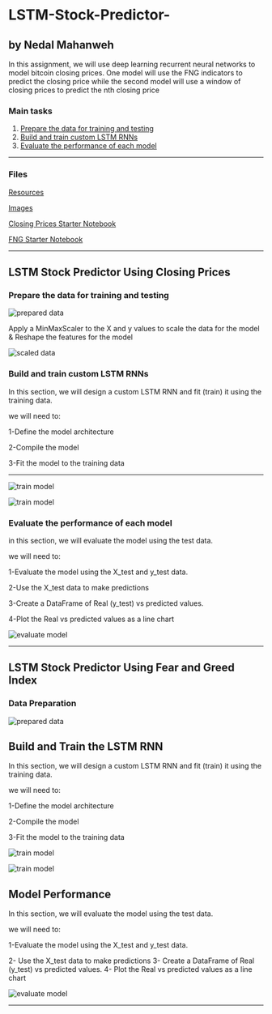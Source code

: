 # LSTM-Stock-Predictor-

## by Nedal Mahanweh 

In this assignment, we will use deep learning recurrent neural networks to model bitcoin closing prices. One model will use the FNG indicators to predict the closing price while the second model will use a window of closing prices to predict the nth closing price


### Main tasks
1. [Prepare the data for training and testing](#prepare-the-data-for-training-and-testing)
2. [Build and train custom LSTM RNNs](#build-and-train-custom-lstm-rnns)
3. [Evaluate the performance of each model](#evaluate-the-performance-of-each-model)

- - -
### Files

[Resources](Resources)

[Images](images)

[Closing Prices Starter Notebook](lstm_stock_predictor_closing.ipynb)

[FNG Starter Notebook](lstm_stock_predictor_fng.ipynb)

- - -

## LSTM Stock Predictor Using Closing Prices


### Prepare the data for training and testing
![prepared data](images/prepare_data.png)


Apply a MinMaxScaler to the X and y values to scale the data for the model
& Reshape the features for the model

![scaled data](images/scaled_data.png)


### Build and train custom LSTM RNNs

In this section, we will design a custom LSTM RNN and fit (train) it using the training data.

we will need to:

1-Define the model architecture

2-Compile the model

3-Fit the model to the training data
 - - -
![train model](images/train_model.png)

![train model](images/train_model_n1.png)

### Evaluate the performance of each model

in this section, we will evaluate the model using the test data.

we will need to:

1-Evaluate the model using the X_test and y_test data.

2-Use the X_test data to make predictions

3-Create a DataFrame of Real (y_test) vs predicted values.

4-Plot the Real vs predicted values as a line chart


![evaluate model](images/evaluate_model_n1.png)

- - -  

## LSTM Stock Predictor Using Fear and Greed Index

### Data Preparation

![prepared data ](images/prepared_data_n2.png)

## Build and Train the LSTM RNN

In this section, we will design a custom LSTM RNN and fit (train) it using the training data.

we will need to:

1-Define the model architecture

2-Compile the model

3-Fit the model to the training data

![train model ](images/train_model_n2.png)

![train model ](images/train_2_n2.png)


## Model Performance

In this section, we will evaluate the model using the test data.

we  will need to:

1-Evaluate the model using the X_test and y_test data.

2- Use the X_test data to make predictions
3- Create a DataFrame of Real (y_test) vs predicted values.
4- Plot the Real vs predicted values as a line chart



![evaluate model ](images/evaluate_2_n2.png)



_ _ _